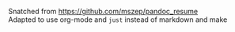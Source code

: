 Snatched from https://github.com/mszep/pandoc_resume  
Adapted to use org-mode and `just` instead of markdown and make
